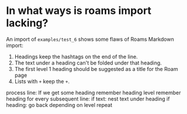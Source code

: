 
# In what ways is roams import lacking? #

An import of `examples/test_6` shows some flaws of Roams Markdown import:

1. Headings keep the hashtags on the end of the line.
2. The text under a heading can't be folded under that heading.
3. The first level 1 heading should be suggested as a title for the Roam page
4. Lists with `+` keep the `+`.




process line:
If we get some heading
    remember heading level
    remember heading
    for every subsequent line:
        if text:
            nest text under heading
        if heading:
            go back depending on level
            repeat



